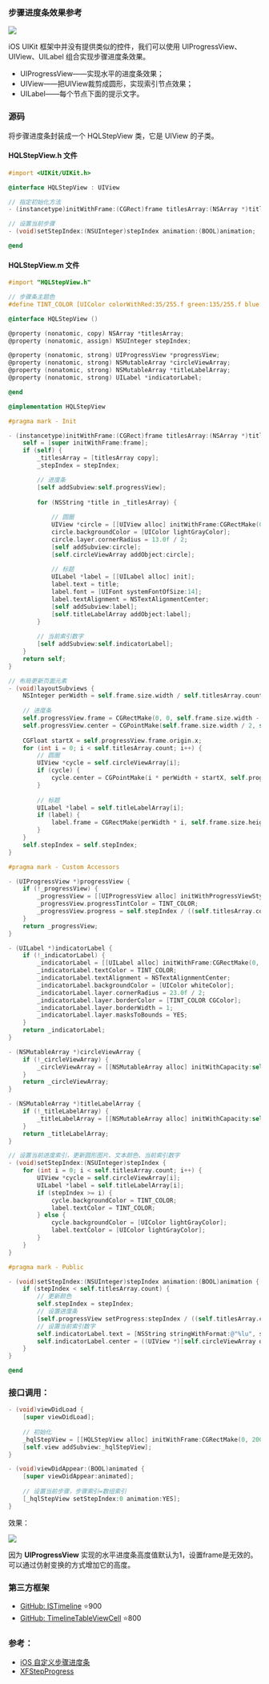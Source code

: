 ### 步骤进度条效果参考

![](http://upload-images.jianshu.io/upload_images/2648731-fb742463e332f4b3..jpg?imageMogr2/auto-orient/strip%7CimageView2/2/w/800)



iOS UIKit 框架中并没有提供类似的控件，我们可以使用 UIProgressView、UIView、UILabel 组合实现步骤进度条效果。

* UIProgressView——实现水平的进度条效果；
* UIView——把UIView裁剪成圆形，实现索引节点效果；
* UILabel——每个节点下面的提示文字。



### 源码

将步骤进度条封装成一个 HQLStepView 类，它是 UIView 的子类。

#### HQLStepView.h 文件

```objectivec
#import <UIKit/UIKit.h>

@interface HQLStepView : UIView

// 指定初始化方法
- (instancetype)initWithFrame:(CGRect)frame titlesArray:(NSArray *)titlesArray stepIndex:(NSUInteger)stepIndex;

// 设置当前步骤
- (void)setStepIndex:(NSUInteger)stepIndex animation:(BOOL)animation;

@end
```

#### HQLStepView.m 文件

```objectivec
#import "HQLStepView.h"

// 步骤条主题色
#define TINT_COLOR [UIColor colorWithRed:35/255.f green:135/255.f blue:255/255.f alpha:1]

@interface HQLStepView ()

@property (nonatomic, copy) NSArray *titlesArray;
@property (nonatomic, assign) NSUInteger stepIndex;

@property (nonatomic, strong) UIProgressView *progressView;
@property (nonatomic, strong) NSMutableArray *circleViewArray;
@property (nonatomic, strong) NSMutableArray *titleLabelArray;
@property (nonatomic, strong) UILabel *indicatorLabel;

@end

@implementation HQLStepView

#pragma mark - Init

- (instancetype)initWithFrame:(CGRect)frame titlesArray:(NSArray *)titlesArray stepIndex:(NSUInteger)stepIndex {
    self = [super initWithFrame:frame];
    if (self) {
        _titlesArray = [titlesArray copy];
        _stepIndex = stepIndex;

        // 进度条
        [self addSubview:self.progressView];
        
        for (NSString *title in _titlesArray) {
            
            // 圆圈
            UIView *circle = [[UIView alloc] initWithFrame:CGRectMake(0, 0, 13, 13)];
            circle.backgroundColor = [UIColor lightGrayColor];
            circle.layer.cornerRadius = 13.0f / 2;
            [self addSubview:circle];
            [self.circleViewArray addObject:circle];
            
            // 标题
            UILabel *label = [[UILabel alloc] init];
            label.text = title;
            label.font = [UIFont systemFontOfSize:14];
            label.textAlignment = NSTextAlignmentCenter;
            [self addSubview:label];
            [self.titleLabelArray addObject:label];
        }
        
        // 当前索引数字
        [self addSubview:self.indicatorLabel];
    }
    return self;
}

// 布局更新页面元素
- (void)layoutSubviews {
    NSInteger perWidth = self.frame.size.width / self.titlesArray.count;
    
    // 进度条
    self.progressView.frame = CGRectMake(0, 0, self.frame.size.width - perWidth, 1);
    self.progressView.center = CGPointMake(self.frame.size.width / 2, self.frame.size.height / 4);
    
    CGFloat startX = self.progressView.frame.origin.x;
    for (int i = 0; i < self.titlesArray.count; i++) {
        // 圆圈
        UIView *cycle = self.circleViewArray[i];
        if (cycle) {
            cycle.center = CGPointMake(i * perWidth + startX, self.progressView.center.y);
        }
        
        // 标题
        UILabel *label = self.titleLabelArray[i];
        if (label) {
            label.frame = CGRectMake(perWidth * i, self.frame.size.height / 2, self.frame.size.width / self.titlesArray.count, self.frame.size.height / 2 );
        }
    }
    self.stepIndex = self.stepIndex;
}

#pragma mark - Custom Accessors

- (UIProgressView *)progressView {
    if (!_progressView) {
        _progressView = [[UIProgressView alloc] initWithProgressViewStyle:UIProgressViewStyleDefault];
        _progressView.progressTintColor = TINT_COLOR;
        _progressView.progress = self.stepIndex / ((self.titlesArray.count - 1) * 1.0);
    }
    return _progressView;
}

- (UILabel *)indicatorLabel {
    if (!_indicatorLabel) {
        _indicatorLabel = [[UILabel alloc] initWithFrame:CGRectMake(0, 0, 23, 23)];
        _indicatorLabel.textColor = TINT_COLOR;
        _indicatorLabel.textAlignment = NSTextAlignmentCenter;
        _indicatorLabel.backgroundColor = [UIColor whiteColor];
        _indicatorLabel.layer.cornerRadius = 23.0f / 2;
        _indicatorLabel.layer.borderColor = [TINT_COLOR CGColor];
        _indicatorLabel.layer.borderWidth = 1;
        _indicatorLabel.layer.masksToBounds = YES;
    }
    return _indicatorLabel;
}

- (NSMutableArray *)circleViewArray {
    if (!_circleViewArray) {
        _circleViewArray = [[NSMutableArray alloc] initWithCapacity:self.titlesArray.count];
    }
    return _circleViewArray;
}

- (NSMutableArray *)titleLabelArray {
    if (!_titleLabelArray) {
        _titleLabelArray = [[NSMutableArray alloc] initWithCapacity:self.titlesArray.count];
    }
    return _titleLabelArray;
}

// 设置当前进度索引，更新圆形图片、文本颜色、当前索引数字
- (void)setStepIndex:(NSUInteger)stepIndex {
    for (int i = 0; i < self.titlesArray.count; i++) {
        UIView *cycle = self.circleViewArray[i];
        UILabel *label = self.titleLabelArray[i];
        if (stepIndex >= i) {
            cycle.backgroundColor = TINT_COLOR;
            label.textColor = TINT_COLOR;
        } else {
            cycle.backgroundColor = [UIColor lightGrayColor];
            label.textColor = [UIColor lightGrayColor];
        }
    }
}

#pragma mark - Public

- (void)setStepIndex:(NSUInteger)stepIndex animation:(BOOL)animation {
    if (stepIndex < self.titlesArray.count) {
        // 更新颜色
        self.stepIndex = stepIndex;
        // 设置进度条
        [self.progressView setProgress:stepIndex / ((self.titlesArray.count - 1) * 1.0) animated:animation];
        // 设置当前索引数字
        self.indicatorLabel.text = [NSString stringWithFormat:@"%lu", stepIndex + 1];
        self.indicatorLabel.center = ((UIView *)[self.circleViewArray objectAtIndex:stepIndex]).center;
    }
}

@end

```

### 接口调用：

```objectivec
- (void)viewDidLoad {
    [super viewDidLoad];
    
    // 初始化
    _hqlStepView = [[HQLStepView alloc] initWithFrame:CGRectMake(0, 200, self.view.frame.size.width, 60) titlesArray:@[@"第一步", @"第二步", @"第三步"] stepIndex:0];
    [self.view addSubview:_hqlStepView];
}

- (void)viewDidAppear:(BOOL)animated {
    [super viewDidAppear:animated];
    
    // 设置当前步骤，步骤索引=数组索引
    [_hqlStepView setStepIndex:0 animation:YES];
}
```

效果：



![](http://upload-images.jianshu.io/upload_images/2648731-c30e9403eccae140..jpg?imageMogr2/auto-orient/strip%7CimageView2/2/w/620)



因为 **UIProgressView** 实现的水平进度条高度值默认为1，设置frame是无效的。可以通过仿射变换的方式增加它的高度。

### 第三方框架
* [GitHub: ISTimeline](https://github.com/instant-solutions/ISTimeline) ⭐️900
* [GitHub: TimelineTableViewCell](https://github.com/kf99916/TimelineTableViewCell) ⭐️800

### 参考：

* [iOS 自定义步骤进度条](http://www.cnblogs.com/5ishare/p/5044447.html?utm_source=tuicool&utm_medium=referral)
* [XFStepProgress](https://github.com/levenwhf/XFStepProgress)
